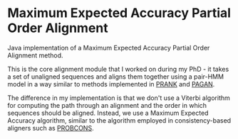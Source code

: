 # Maximum Expected Accuracy Partial Order Alignment

Java implementation of a Maximum Expected Accuracy Partial Order Alignment method.

This is the core alignment module that I worked on during my PhD - it takes a set of unaligned sequences and aligns them 
together using a pair-HMM model in a way similar to methods implemented in [PRANK](http://wasabiapp.org/software/prank/"PRANK")
 and [PAGAN](http://wasabiapp.org/software/pagan/phylogenetic_multiple_alignment/ "PAGAN").

The difference in my implementation is that we don't use a Viterbi algorithm for computing the path through an alignment
and the order in which sequences should be aligned. Instead, we use a Maximum Expected Accuracy algorithm, similar to the 
algorithm employed in consistency-based aligners such as [PROBCONS](http://probcons.stanford.edu/ "PROBCONS").
